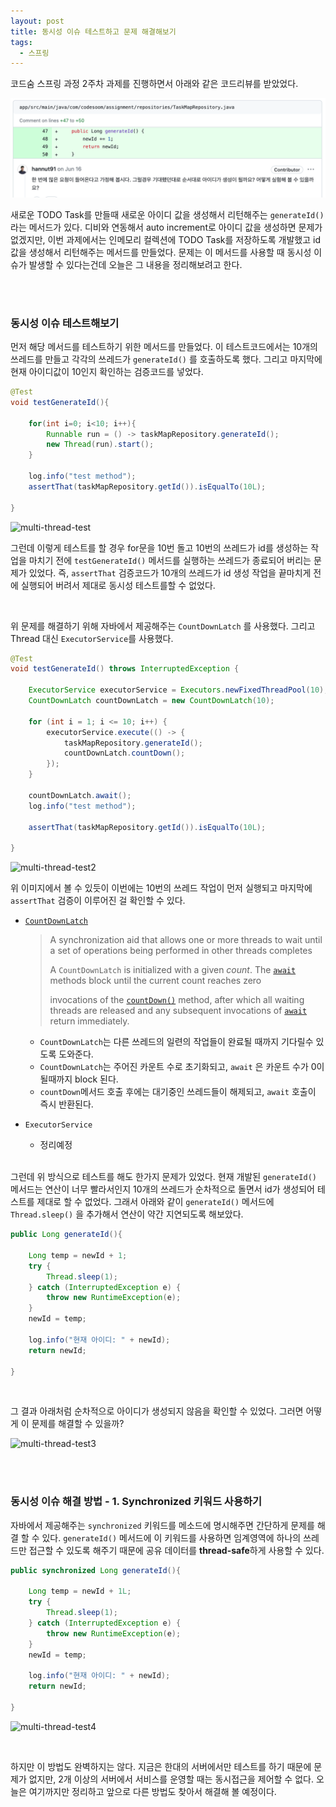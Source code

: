 ```yaml
---
layout: post
title: 동시성 이슈 테스트하고 문제 해결해보기 
tags:
  - 스프링
---
```


코드숨 스프링 과정 2주차 과제를 진행하면서 아래와 같은 코드리뷰를 받았었다. 

![multi-threading-test](https://github.com/AmyJJung/blog/blob/main/images/codesoom/week2/multi-thread.png?raw=true)

새로운 TODO Task를 만들때 새로운 아이디 값을 생성해서 리턴해주는 `generateId()`라는 메서드가 있다. 디비와 연동해서 auto increment로 아이디 값을 생성하면 문제가 없겠지만, 이번 과제에서는 인메모리 컬렉션에 TODO Task를 저장하도록 개발했고 id값을 생성해서 리턴해주는 메서드를 만들었다. 문제는 이 메서드를 사용할 때 동시성 이슈가 발생할 수 있다는건데 오늘은 그 내용을 정리해보려고 한다. 

<br><br>

### 동시성 이슈 테스트해보기

먼저 해당 메서드를 테스트하기 위한 메서드를 만들었다. 이 테스트코드에서는 10개의 쓰레드를 만들고 각각의 쓰레드가 `generateId()` 를 호출하도록 했다. 그리고 마지막에 현재 아이디값이 10인지 확인하는 검증코드를 넣었다. 

```java
@Test
void testGenerateId(){

    for(int i=0; i<10; i++){
        Runnable run = () -> taskMapRepository.generateId();
        new Thread(run).start();
    }

    log.info("test method");
    assertThat(taskMapRepository.getId()).isEqualTo(10L);

}
```

![multi-thread-test](/Users/dahyejung/Desktop/thread-test1.png)

그런데 이렇게 테스트를 할 경우 for문을 10번 돌고 10번의 쓰레드가 id를 생성하는 작업을 마치기 전에  `testGenerateId()` 메서드를 실행하는 쓰레드가 종료되어 버리는 문제가 있었다. 즉, `assertThat` 검증코드가 10개의 쓰레드가 id 생성 작업을 끝마치게 전에 실행되어 버려서 제대로 동시성 테스트를할 수 없었다.

<br>

위 문제를 해결하기 위해 자바에서 제공해주는  `CountDownLatch` 를 사용했다. 그리고 Thread 대신 `ExecutorService`를 사용했다. 

```java
@Test
void testGenerateId() throws InterruptedException {

    ExecutorService executorService = Executors.newFixedThreadPool(10);
    CountDownLatch countDownLatch = new CountDownLatch(10);

    for (int i = 1; i <= 10; i++) {
        executorService.execute(() -> {
            taskMapRepository.generateId();
            countDownLatch.countDown();
        });
    }

    countDownLatch.await();
    log.info("test method");
  
    assertThat(taskMapRepository.getId()).isEqualTo(10L);

}
```

![multi-thread-test2](/Users/dahyejung/Desktop/thread-test2.png)

 위 이미지에서 볼 수 있듯이 이번에는 10번의 쓰레드 작업이 먼저 실행되고 마지막에 `assertThat` 검증이 이루어진 걸 확인할 수 있다. 

- [`CountDownLatch`](https://docs.oracle.com/javase/8/docs/api/java/util/concurrent/CountDownLatch.html)

  > A synchronization aid that allows one or more threads to wait until a set of operations being performed in other threads completes 
  >
  > A `CountDownLatch` is initialized with a given *count*. The [`await`](https://docs.oracle.com/javase/8/docs/api/java/util/concurrent/CountDownLatch.html#await--) methods block until the current count reaches zero 
  >
  > invocations of the [`countDown()`](https://docs.oracle.com/javase/8/docs/api/java/util/concurrent/CountDownLatch.html#countDown--) method, after which all waiting threads are released and any subsequent invocations of [`await`](https://docs.oracle.com/javase/8/docs/api/java/util/concurrent/CountDownLatch.html#await--) return immediately.

  - `CountDownLatch`는 다른 쓰레드의 일련의 작업들이 완료될 때까지 기다릴수 있도록 도와준다.
  - `CountDownLatch`는 주어진 카운트 수로 초기화되고, `await` 은 카운트 수가 0이 될때까지 block 된다.
  - `countDown`메서드 호출 후에는 대기중인 쓰레드들이 해제되고, `await` 호출이 즉시 반환된다.

- `ExecutorService`
  - 정리예정

<br>그런데 위 방식으로 테스트를 해도 한가지 문제가 있었다. 현재 개발된 `generateId()` 메서드는 연산이 너무 빨라서인지 10개의 쓰레드가 순차적으로 돌면서 id가 생성되어 테스트를 제대로 할 수 없었다. 그래서 아래와 같이 `generateId()` 메서드에  `Thread.sleep()` 을 추가해서 연산이 약간 지연되도록 해보았다. 

```java
public Long generateId(){

    Long temp = newId + 1;
    try {
        Thread.sleep(1);
    } catch (InterruptedException e) {
        throw new RuntimeException(e);
    }
    newId = temp;

    log.info("현재 아이디: " + newId);
    return newId;
  
}
```

<br>

그 결과 아래처럼 순차적으로 아이디가 생성되지 않음을 확인할 수 있었다. 그러면 어떻게 이 문제를 해결할 수 있을까?

![multi-thread-test3](/Users/dahyejung/Desktop/thread-test3.png)

<br>

<br>

### 동시성 이슈 해결 방법 - 1. Synchronized 키워드 사용하기

자바에서 제공해주는 `synchronized` 키워드를 메소드에 명시해주면 간단하게 문제를 해결 할 수 있다. `generateId()` 메서드에 이 키워드를 사용하면 임계영역에 하나의 쓰레드만 접근할 수 있도록 해주기 때문에 공유 데이터를 <b>thread-safe</b>하게 사용할 수 있다. 

```java
public synchronized Long generateId(){

    Long temp = newId + 1L;
    try {
        Thread.sleep(1);
    } catch (InterruptedException e) {
        throw new RuntimeException(e);
    }
    newId = temp;

    log.info("현재 아이디: " + newId);
    return newId;
  
}
```

![multi-thread-test4](/Users/dahyejung/Desktop/thread-test4.png)

<br>

하지만 이 방법도 완벽하지는 않다. 지금은 한대의 서버에서만 테스트를 하기 때문에 문제가 없지만, 2개 이상의 서버에서 서비스를 운영할 때는 동시접근을 제어할 수 없다. 오늘은 여기까지만 정리하고 앞으로 다른 방법도 찾아서 해결해 볼 예정이다. 


